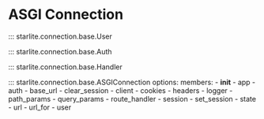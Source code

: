 # ASGI Connection

::: starlite.connection.base.User

::: starlite.connection.base.Auth

::: starlite.connection.base.Handler

::: starlite.connection.base.ASGIConnection
    options:
        members:
            - __init__
            - app
            - auth
            - base_url
            - clear_session
            - client
            - cookies
            - headers
            - logger
            - path_params
            - query_params
            - route_handler
            - session
            - set_session
            - state
            - url
            - url_for
            - user
